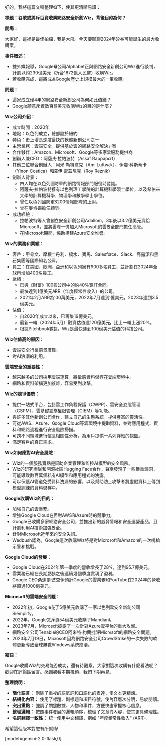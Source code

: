 好的，我將這篇文稿整理如下，使其更清晰易讀：

**標題：谷歌或將斥巨資收購網路安全新創Wiz，背後目的為何？**

**開場：**

大家好，這裡是最佳拍檔，我是大飛。今天要聊聊2024年矽谷可能誕生的最大收購案。

**事件概述：**

*   據外媒報導，Google母公司Alphabet正與網路安全新創公司Wiz進行談判，計劃以約230億美元（折合1672億人民幣）收購Wiz。
*   若收購完成，這將成為Google歷史上規模最大的一筆收購。

**問題：**

*   這家成立僅4年的網路安全新創公司為何如此值錢？
*   Google願意斥資數百億美元收購Wiz的目的是什麼？

**Wiz公司介紹：**

*   成立時間：2020年
*   地點：以色列成立，總部設於紐約
*   特色：史上增長速度最快的軟體新創公司之一
*   主營業務：雲端安全，提供基於雲的網路安全解決方案
*   合作夥伴：Amazon、Microsoft、Google等多家雲服務提供商
*   創辦人兼CEO：阿薩夫·拉帕波特（Assaf Rappaport）
*   其他三位聯合創辦人：阿米·勒特韋克（Ami Luttwak）、伊農·科斯蒂卡（Yinon Costica）和羅伊·雷茲尼克（Roy Reznik）
*   創辦人背景：
    *   四人均在以色列國防軍的網路情報部門服役時認識。
    *   阿薩夫·拉帕波特擁有以色列理工學院的計算機科學碩士學位，以及希伯來大學的計算機科學、物理學和數學學士學位。
    *   曾任以色列國防軍8200情報部隊的上尉。
    *   曾在麥肯錫擔任顧問。
*   成功經驗：
    *   拉帕波特等人曾創立安全新創公司Adallom，3年後以3.2億美元賣給Microsoft，並將團隊一併加入Microsoft的雲安全部門擔任高管。
    *   在Microsoft期間，協助構建Azure安全堆疊。

**Wiz的業務和業績：**

*   客戶：甲骨文、摩根士丹利、橋水、寶馬、Salesforce、Slack、高露潔和黑石集團等國際知名公司。
*   員工：在美國、歐洲、亞洲和以色列擁有900多名員工，並計劃在2024年全球再增加400名員工。
*   業績：
    *   已與《財富》100強公司中的約40%簽訂合同。
    *   最快達到1億美元ARR（年度經常性收入）的公司。
    *   2021年2月ARR為100萬美元，2022年7月達到1億美元，2023年達到3.5億美元。
*   估值：
    *   自2020年成立以來，已籌集19億美元。
    *   最新一輪（2024年5月）融資估值達120億美元，比上一輪上漲20%。
    *   根據Pitchbook數據，Wiz是最快達到100億美元估值的科技公司。

**Wiz估值高的原因：**

*   雲端安全行業前景廣闊。
*   對AI浪潮的利用。

**雲端安全的重要性：**

*   越來越多的公司採用雲端運算，將敏感資料儲存在雲端環境中。
*   網路和資料架構更加複雜，容易受到攻擊。

**Wiz的競爭優勢：**

*   提供一站式平台，包括雲工作負載保護（CWPP）、雲安全姿態管理（CSPM）、雲基礎設施權限管理（CIEM）等功能。
*   與許多其他新創公司合作，建立自己的生態系統，提供豐富的靈活性。
*   可從AWS、Azure、Google Cloud等雲環境中提取資料，並對應用程式、資料和網路流程進行安全風險掃描。
*   可跨不同領域進行信息相關性分析，為用戶提供一系列詳細的視圖。
*   滿足客戶的真正需求。

**Wiz如何應對AI安全風險：**

*   Wiz的一個服務賣點是幫助企業管理和監控AI模型的安全風險。
*   Wiz的研究團隊和開源社區Hugging Face合作，聲稱發現了一些嚴重漏洞，可能導致數百萬個私有AI模型和應用程式的洩露。
*   可以保護AI管道免受資料洩漏的影響，以及幫助防止攻擊者將虛假資料上傳到模型訓練的資料儲存中。

**Google收購Wiz的目的：**

*   加強自己的雲業務。
*   增強Google Cloud在面對AWS和Azure時的競爭力。
*   Google已收購多家網路安全公司，並推出新的威脅情報和安全運營產品，且計劃利用AI技術加強安全。
*   針對Microsoft近年來的安全失誤。
*   Wedbush認為，Google這次收購Wiz將是對Microsoft和Amazon的一次鳴槍示警和挑戰。

**Google Cloud的發展：**

*   Google Cloud在2024年第一季度的營收增長了28%，達到95.7億美元。
*   雲業務已經在長期虧損之後連續幾個季度實現了盈利。
*   Google CEO桑達爾·皮查伊預計Google的雲業務和YouTube在2024年的營收將超過1000億美元。

**Microsoft的雲端安全問題：**

*   2022年初，Google花了5億美元收購了一家以色列雲安全新創公司Siemplify。
*   2022年，Google又斥資54億美元收購了Mandiant。
*   2023年7月，Microsoft披露了一次針對Azure雲平台的重大攻擊。
*   網路安全公司Tenable的CEO阿米特·約蘭批評Microsoft的網路安全問題。
*   2023年7月19日，Microsoft因為網路安全公司CrowdStrike的一次失敗的軟體更新導致全球無數Windows系統崩潰。

**結語：**

Google收購Wiz的交易能否成功，還有待觀察。大家對這次收購有什麼看法呢？歡迎在評論區留言。感謝觀看本期視頻，我們下期再見。

**整理說明：**

*   **簡化語言：** 刪除了重複的語氣詞和口語化的表達，使文本更精煉。
*   **結構化內容：** 使用了標題、副標題和項目符號，使內容層次分明，易於閱讀。
*   **突出重點：** 強調了關鍵數據、人物和事件，方便快速掌握核心信息。
*   **整理邏輯：** 按照事件發展的邏輯順序，梳理了文章的內容，使其更具條理性。
*   **名詞翻譯一致性：** 统一使用中文翻譯，例如 "年度经常性收入" (ARR)。

希望這個版本對您有所幫助!

[model=gemini-2.0-flash,0]
